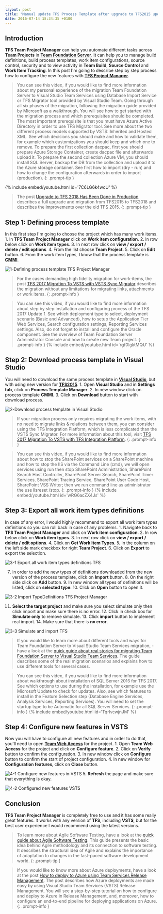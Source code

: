 ```yaml
---
layout: post
title: "Manual update TFS Process Template after upgrade to TFS2015 update 3"
date: 2016-07-14 18:34:35 +0100
---
```


## Introduction 

**TFS Team Project Manager** can help you automate different tasks across **Team Projects** in **[Team Foundation Server](https://www.visualstudio.com/en-us/products/tfs-overview-vs.aspx)**. It can help you to manage build definitions, build process templates, work item configurations, source control, security and to view activity in **Team Build**, **Source Control** and **Work Item Tracking**. In this post I'm going to describe step by step process how to configure the new features with **[TFS Project Manager](https://visualstudiogallery.msdn.microsoft.com/d5c7e795-2772-4e5c-b3c6-a3eff23a4938)**.

>You can see this video, if you would like to find more information about my personal experience of the migration Team Foundation Server to Visual Studio Team Services using Database Import Service or TFS Migrator tool provided by Visual Studio Team. Going through all six phases of the migration, following the migration guide provided by Microsoft as a walkthrough. You will see how to get started with the migration process and which prerequisites should be completed. The most important prerequisite is that you must have Azure Active Directory in order to use TFS Migrator tool. See more about the two different process models supported by VSTS: Inherited and Hosted XML. See which decisions you should make and how to validate them, for example which customizations you should keep and which one to remove. To prepare the first collection dacpac, first you should prepare Azure Storage Container, create dacpac file and afterwards upload it. To prepare the second collection Azure VM, you should install SQL Server, backup the DB from the collection and upload it to the Azure storage container. See first how to import (dry - run) and how to change the configuration afterwards in order to import (production).
{: .prompt-tip }

{% include embed/youtube.html id='7C6LG6k4wcU' %}

>The post [Upgrade to TFS 2018 Has Been Done in Production](https://mohamedradwan-devops.github.io/posts/upgrade-to-tfs-2018-has-been-done-in-production/) describes a full upgrade and migration from TFS2015 to TFS2018 and describes the improvements over the old TFS 2015.
{: .prompt-tip }

## Step 1: Defining process template 

In this first step I'm going to choose the project which has many work items. 1. In **TFS Team Project Manager** click on **Work item configuration**. 2. In row below click on **Work item types**. 3. In next row click on **view / export / delete / edit options**. 4. From the list choose **Team Project**. 5. Click on **Edit** button. 6. From the work item types, I know that the process template is **[CMMI](https://www.visualstudio.com/en-us/docs/work/guidance/cmmi-process)**.

![1-Defining process template TFS Project Manager](/assets/img/2016/07/1-Defining-process-template-TFS-Project-Manager.jpg "1-Defining process template TFS Project Manager")

>For the cases demanding high fidelity migration for work-items, the post [TFS 2017 Migration To VSTS with VSTS Sync Migrator](https://mohamedradwan-devops.github.io/posts/tfs-2017-migration-to-vsts-with-vsts-sync-migrator/) describes the migration without any limitations for migrating links, attachments or work items.
{: .prompt-info }

>You can see this video, if you would like to find more information about step by step installation and configuring process of the TFS 2017 Update 1. See which deployment type to select, deployment scenario (Basic and Advanced), how to setup the Application Tier Web Services, Search configuration settings, Reporting Services settings. Also, do not forget to install and configure the Oracle component. See the overview of Team Foundation Server Administrator Console and how to create new Team project.
{: .prompt-info }
{% include embed/youtube.html id='rgf0IgktMQU' %}


## Step 2: Download process template in Visual Studio 

You will need to download the same process template in **[Visual Studio](https://www.visualstudio.com/)**, but with using new version for **[TFS2015](https://www.microsoft.com/en-us/download/details.aspx?id=48260)**. 1. Open **Visual Studio** and in **Settings tab**, click on **Process Template Manager**. 2. In new window click on process template **CMMI**. 3. Click on **Download** button to start with download process.

![2-Download process template in Visual Studio](/assets/img/2016/07/2-Download-process-template-in-Visual-Studio-1.jpg "2-Download process template in Visual Studio")

>If your migration process only requires migrating the work items, with no need to migrate links & relations between them, you can consider using the TFS Integration Platform, which is less complicated than the VSTS Sync Migrator. For more information about this tool, visit [TFS 2017 Migration To VSTS with TFS Integration Platform](https://mohamedradwan-devops.github.io/posts/tfs-2017-migration-to-vsts-with-tfs-integration-platform/).
{: .prompt-info }


>You can see this video, if you would like to find more information about how to stop the SharePoint services on a SharePoint machine and how to stop the IIS via the Command Line (cmd), we will open services using run then stop SharePoint Administration, SharePoint Search Host Controller, SharePoint Server Search, SharePoint Timer Services, SharePoint Tracing Service, SharePoint User Code Host, SharePoint VSS Writer; then we run command line as administrator the use iisreset /stop.
{: .prompt-info }
{% include embed/youtube.html id='wRG6acZX4Js' %}

## Step 3: Export all work item types definitions

In case of any error, I would highly recommend to export all work item types definitions so you can roll back in case of any problems. 1. Navigate back to **TFS Team Project Manager** and click on **Work item configuration**. 2. In row below click on **Work item types**. 3. In next row click on **view / export / delete / edit options**. 4. Click on **Get Work Item Types**. 5. In the column on the left side mark checkbox for right **Team Project**. 6. Click on **Export** to export the selection.

![3-1 Export all work item types definitions TFS](/assets/img/2016/07/3-1-Export-all-work-item-types-definitions-TFS.jpg "3-1 Export all work item types definitions TFS")

7. In order to add the new types of definitions downloaded from the new version of the process template, click on **Import** button. 8. On the right side click on **Add** button. 9. In new window all types of definitions will be listed, click on **selected type**. 10. Click on **Open** button to open it.

![3-2 Import TypeDefinitions TFS Project Manager](/assets/img/2016/07/3-2-Import-TypeDefinitions-TFS-Project-Manager.jpg "3-2 Import TypeDefinitions TFS Project Manager")

11. **Select the target project** and make sure you select simulate only then click import and make sure there is no error. 12. Click in check box for **Simulate only** to remove simulate. 13. Click **import** button to implement real import. 14. Make sure that there is **no error**.

![3-3 Simulate and import TFS](/assets/img/2016/07/3-3-Simulate-and-import-TFS.jpg "3-3 Simulate and import TFS")

>If you would like to learn more about different tools and ways for Team Foundation Server to Visual Studio Team Services migration, - have a look at the [quick guide about real stories for migrating Team Foundation Server to Visual Studio Team Services](https://mohamedradwan-devops.github.io/2posts/published-a-quick-guide-about-real-stories-for-migrating-team-foundation-server-to-visual-studio-team-services/). The guide describes some of the real migration scenarios and explains how to use different tools for several cases.

>You can see this video, if you would like to find more information about walkthrough about installation of SQL Server 2016 for TFS 2017. See which options to use during the installation, for example use the Microsoft Update to check for updates. Also, see which features to install in the Feature Selection step (Database Engine Services, Analysis Services, Reporting Services). You will need to set the startup type to be Automatic for all SQL Server Services.
{: .prompt-info }
{% include embed/youtube.html id='TqrlvcwjnJM' %}

## Step 4: Configure new features in VSTS 

Now you will have to configure all new features and in order to do that, you'll need to open **[Team Web Access](https://msdn.microsoft.com/en-us/library/ee523998.aspx)** for the project. 1. Open **Team Web Access** for the project and click on **Configure feature**. 2. Click on **Verify** button to confirm the configuration. 3. In new window click on **Configure** button to confirm the start of project configuration. 4. In new window for **Configuration features**, click on **Close** button.

![4-1 Configure new features in VSTS](/assets/img/2016/07/4-1-Configure-new-features-in-VSTS-1.jpg "4-1 Configure new features in VSTS")
5. **Refresh** the page and make sure that everything is okay.

![4-2 Configured new features VSTS](/assets/img/2016/07/4-2-Configured-new-features-VSTS-2.jpg "4-2 Configured new features VSTS")

## Conclusion

**TFS Team Project Manager** is completely free to use and it has some really great features. It works with any version of **TFS**, including **VSTS**, but for the best user experience I would recommend using the latest versions.

>To learn more about Agile Software Testing, have a look at the [quick guide about Agile Software Testing](https://mohamedradwan-devops.github.io/posts/published-a-quick-guide-about-agile-software-testing/). This guide presents the basic idea behind Agile methodology and its connection to software testing. It describes the structural idea of Agile and explains the importance of adaptation to changes in the fast-paced software development world.
{: .prompt-tip }


>If you would like to know more about Azure deployments, have a look at the post [How to deploy to Azure using Team Services Release Management](https://mohamedradwan-devops.github.io/posts/how-to-deploy-to-azure-using-team-services-release-management/). The post describes how Azure deployments are made easy by using Visual Studio Team Services (VSTS) Release Management. You will see a step-by-step tutorial on how to configure and deploy to Azure in Release Management, and, moreover, how to configure an end-to-end pipeline for deploying applications on Azure.
{: .prompt-info }

